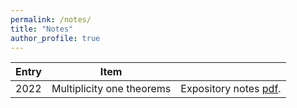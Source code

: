 ```yaml
---
permalink: /notes/
title: "Notes"
author_profile: true
---
```




| Entry            | Item                       |                                                              |
| -----------------| ---------------------------|------------------------------------------------------------- |
| 2022             | Multiplicity one theorems  | Expository notes [pdf](files/Multiplicity_one_theorems.pdf). |
